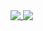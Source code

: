 <a href="https://github.com/anuraghazra/github-readme-stats">
  <img align="top" src="https://github-readme-stats.vercel.app/api?username=MarcusWichelmann&count_private=true&show_icons=true&hide_border=true" />
</a>
<a href="https://github.com/anuraghazra/convoychat">
  <img align="top" src="https://github-readme-stats.vercel.app/api/top-langs/?username=MarcusWichelmann&hide=html,css,smalltalk&langs_count=8&layout=compact&hide_border=true" />
</a>
